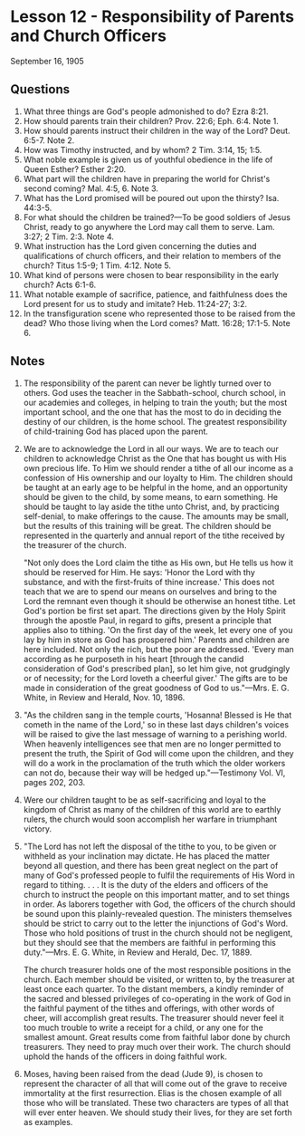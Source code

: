 # Lesson 12 - Responsibility of Parents and Church Officers

September 16, 1905

## Questions

1. What three things are God's people admonished to do? Ezra 8:21.
2. How should parents train their children? Prov. 22:6; Eph. 6:4. Note 1.
3. How should parents instruct their children in the way of the Lord? Deut. 6:5-7. Note 2.
4. How was Timothy instructed, and by whom? 2 Tim. 3:14, 15; 1:5.
5. What noble example is given us of youthful obedience in the life of Queen Esther? Esther 2:20.
6. What part will the children have in preparing the world for Christ's second coming? Mal. 4:5, 6. Note 3.
7. What has the Lord promised will be poured out upon the thirsty? Isa. 44:3-5.
8. For what should the children be trained?—To be good soldiers of Jesus Christ, ready to go anywhere the Lord may call them to serve. Lam. 3:27; 2 Tim. 2:3. Note 4.
9. What instruction has the Lord given concerning the duties and qualifications of church officers, and their relation to members of the church? Titus 1:5-9; 1 Tim. 4:12. Note 5.
10. What kind of persons were chosen to bear responsibility in the early church? Acts 6:1-6.
11. What notable example of sacrifice, patience, and faithfulness does the Lord present for us to study and imitate? Heb. 11:24-27; 3:2.
12. In the transfiguration scene who represented those to be raised from the dead? Who those living when the Lord comes? Matt. 16:28; 17:1-5. Note 6.

## Notes

1. The responsibility of the parent can never be lightly turned over to others. God uses the teacher in the Sabbath-school, church school, in our academies and colleges, in helping to train the youth; but the most important school, and the one that has the most to do in deciding the destiny of our children, is the home school. The greatest responsibility of child-training God has placed upon the parent.

2. We are to acknowledge the Lord in all our ways. We are to teach our children to acknowledge Christ as the One that has bought us with His own precious life. To Him we should render a tithe of all our income as a confession of His ownership and our loyalty to Him. The children should be taught at an early age to be helpful in the home, and an opportunity should be given to the child, by some means, to earn something. He should be taught to lay aside the tithe unto Christ, and, by practicing self-denial, to make offerings to the cause. The amounts may be small, but the results of this training will be great. The children should be represented in the quarterly and annual report of the tithe received by the treasurer of the church.

   "Not only does the Lord claim the tithe as His own, but He tells us how it should be reserved for Him. He says: 'Honor the Lord with thy substance, and with the first-fruits of thine increase.' This does not teach that we are to spend our means on ourselves and bring to the Lord the remnant even though it should be otherwise an honest tithe. Let God's portion be first set apart. The directions given by the Holy Spirit through the apostle Paul, in regard to gifts, present a principle that applies also to tithing. 'On the first day of the week, let every one of you lay by him in store as God has prospered him.' Parents and children are here included. Not only the rich, but the poor are addressed. 'Every man according as he purposeth in his heart [through the candid consideration of God's prescribed plan], so let him give, not grudgingly or of necessity; for the Lord loveth a cheerful giver.' The gifts are to be made in consideration of the great goodness of God to us."—Mrs. E. G. White, in Review and Herald, Nov. 10, 1896.

3. "As the children sang in the temple courts, 'Hosanna! Blessed is He that cometh in the name of the Lord,' so in these last days children's voices will be raised to give the last message of warning to a perishing world. When heavenly intelligences see that men are no longer permitted to present the truth, the Spirit of God will come upon the children, and they will do a work in the proclamation of the truth which the older workers can not do, because their way will be hedged up."—Testimony Vol. VI, pages 202, 203.

4. Were our children taught to be as self-sacrificing and loyal to the kingdom of Christ as many of the children of this world are to earthly rulers, the church would soon accomplish her warfare in triumphant victory.

5. "The Lord has not left the disposal of the tithe to you, to be given or withheld as your inclination may dictate. He has placed the matter beyond all question, and there has been great neglect on the part of many of God's professed people to fulfil the requirements of His Word in regard to tithing. . . . It is the duty of the elders and officers of the church to instruct the people on this important matter, and to set things in order. As laborers together with God, the officers of the church should be sound upon this plainly-revealed question. The ministers themselves should be strict to carry out to the letter the injunctions of God's Word. Those who hold positions of trust in the church should not be negligent, but they should see that the members are faithful in performing this duty."—Mrs. E. G. White, in Review and Herald, Dec. 17, 1889.

   The church treasurer holds one of the most responsible positions in the church. Each member should be visited, or written to, by the treasurer at least once each quarter. To the distant members, a kindly reminder of the sacred and blessed privileges of co-operating in the work of God in the faithful payment of the tithes and offerings, with other words of cheer, will accomplish great results. The treasurer should never feel it too much trouble to write a receipt for a child, or any one for the smallest amount. Great results come from faithful labor done by church treasurers. They need to pray much over their work. The church should uphold the hands of the officers in doing faithful work.

6. Moses, having been raised from the dead (Jude 9), is chosen to represent the character of all that will come out of the grave to receive immortality at the first resurrection. Elias is the chosen example of all those who will be translated. These two characters are types of all that will ever enter heaven. We should study their lives, for they are set forth as examples.